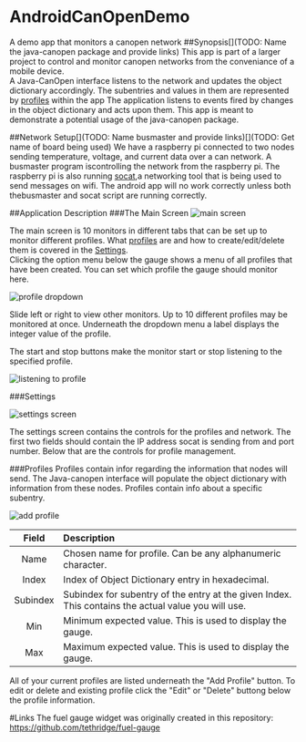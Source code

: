 # AndroidCanOpenDemo
A demo app that monitors a canopen network
##Synopsis[](TODO: Name the java-canopen package and provide links)
This app is part of a larger project to control and monitor canopen networks from the conveniance of a mobile device.  
A Java-CanOpen interface  listens to the network and updates the object dictionary accordingly. The subentries and values in them are represented by [profiles](#profiles) within the app
The application listens to events fired by changes in the object dictionary and acts upon them. This app is meant to 
demonstrate a potential usage of the java-canopen package.  

##Network Setup[](TODO: Name busmaster and provide links)[](TODO: Get name of board being used)
We have a raspberry pi connected to two nodes sending temperature, voltage, and current data over a can network. A busmaster program iscontrolling the network from the raspberry pi. The raspberry pi is also running [socat](http://www.dest-unreach.org/socat/),a networking tool that is being used to send messages on wifi. The android app will no work correctly unless both thebusmaster and socat script are running correctly.

##Application Description
###The Main Screen
![main screen]( https://github.com/Awalrod/AndroidCanOpenDemo/blob/master/images/appMainScreen.png )  

The main screen is 10 monitors in different tabs that can be set up to monitor different profiles. What [profiles](#profiles) are and how to create/edit/delete them is covered in the [Settings](#settings).  
Clicking the option menu below the gauge shows a menu of all profiles that have been created. You can set which profile the gauge should monitor here.  

![profile dropdown](https://github.com/Awalrod/AndroidCanOpenDemo/blob/master/images/appProfileDropdown.png)  

Slide left or right to view other monitors. Up to 10 different profiles may be monitored at once. Underneath the dropdown menu a label displays the integer value of the profile.  

The start and stop buttons make the monitor start or stop listening to the specified profile.

![listening to profile](https://github.com/Awalrod/AndroidCanOpenDemo/blob/master/images/appMainListening.png)


###Settings  

![settings screen](https://github.com/Awalrod/AndroidCanOpenDemo/blob/master/images/appSettingsScreen.png)  

The settings screen contains the controls for the profiles and network. The first two fields should contain the IP address socat is sending from and port number. Below that are the controls for profile management.

###Profiles
Profiles contain infor regarding the information that nodes will send. The Java-canopen interface will populate the object dictionary with information from these nodes. Profiles contain info about a specific subentry.  

![add profile](https://github.com/Awalrod/AndroidCanOpenDemo/blob/master/images/appAddProfileDialog.png)

|Field   |Description|
|:------:|:----------|
|Name    |Chosen name for profile. Can be any alphanumeric character.|
|Index   |Index of Object Dictionary entry in hexadecimal.|
|Subindex|Subindex for subentry of the entry at the given Index. This contains the actual value you will use.|
|Min     |Minimum expected value. This is used to display the gauge.|
|Max     |Maximum expected value. This is used to display the gauge.|  

All of your current profiles are listed underneath the "Add Profile" button. To edit or delete and existing profile click the "Edit" or "Delete" buttong below the profile information.

#Links
The fuel gauge widget was originally created in this repository: https://github.com/tethridge/fuel-gauge

